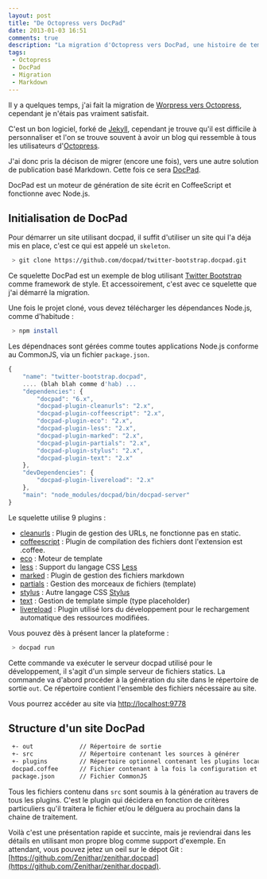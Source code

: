 ```yaml
---
layout: post
title: "De Octopress vers DocPad"
date: 2013-01-03 16:51
comments: true
description: "La migration d'Octopress vers DocPad, une histoire de temps !"
tags:
 - Octopress
 - DocPad
 - Migration
 - Markdown
---
```


Il y a quelques temps, j'ai fait la migration de [Worpress vers Octopress](/articles/2012-02-18-bye-bye-wordpress.html), cependant je n'étais pas vraiment satisfait. 

C'est un bon logiciel, forké de [Jekyll](http://jekyllrb.com/), cependant je trouve qu'il est difficile à personnaliser et l'on se trouve souvent à avoir un blog qui ressemble à tous les utilisateurs d'[Octopress](http://octopress.org/). 

J'ai donc pris la décison de migrer (encore une fois), vers une autre solution de publication basé Markdown. Cette fois ce sera [DocPad](http://docpad.org/).

DocPad est un moteur de génération de site écrit en CoffeeScript et fonctionne avec Node.js.

## Initialisation de DocPad

Pour démarrer un site utilisant docpad, il suffit d'utiliser un site qui l'a déja mis en place, c'est ce qui est appelé un `skeleton`.

```bash
 > git clone https://github.com/docpad/twitter-bootstrap.docpad.git 
```

Ce squelette DocPad est un exemple de blog utilisant [Twitter Bootstrap](http://twitter.github.com/bootstrap/) comme framework de style. Et accessoirement, c'est avec ce squelette que j'ai démarré la migration.

Une fois le projet cloné, vous devez télécharger les dépendances Node.js, comme d'habitude :

```bash
 > npm install
```

Les dépendnaces sont gérées comme toutes applications Node.js conforme au CommonJS, via un fichier `package.json`.

```javascript
{
	"name": "twitter-bootstrap.docpad",
    .... (blah blah comme d'hab) ...
	"dependencies": {
		"docpad": "6.x",
		"docpad-plugin-cleanurls": "2.x",
		"docpad-plugin-coffeescript": "2.x",
		"docpad-plugin-eco": "2.x",
		"docpad-plugin-less": "2.x",
		"docpad-plugin-marked": "2.x",
		"docpad-plugin-partials": "2.x",
		"docpad-plugin-stylus": "2.x",
		"docpad-plugin-text": "2.x"
	},
	"devDependencies": {
		"docpad-plugin-livereload": "2.x"
	},
	"main": "node_modules/docpad/bin/docpad-server"
}
```

Le squelette utilise 9 plugins :

  * [cleanurls](https://github.com/docpad/docpad-plugin-cleanurls) : Plugin de gestion des URLs, ne fonctionne pas en static.
  * [coffeescript](https://github.com/docpad/docpad-plugin-coffeescript) : Plugin de compilation des fichiers dont l'extension est .coffee.
  * [eco](https://github.com/docpad/docpad-plugin-eco) : Moteur de template
  * [less](https://github.com/docpad/docpad-plugin-less) : Support du langage CSS [Less](http://lesscss.org/)
  * [marked](https://github.com/docpad/docpad-plugin-marked) : Plugin de gestion des fichiers markdown
  * [partials](https://github.com/docpad/docpad-plugin-partials) : Gestion des morceaux de fichiers (template)
  * [stylus](https://github.com/docpad/docpad-plugin-stylus) : Autre langage CSS [Stylus](http://learnboost.github.com/stylus/)
  * [text](https://github.com/docpad/docpad-plugin-text) : Gestion de template simple (type placeholder)
  * [livereload](https://github.com/docpad/docpad-plugin-livereload) : Plugin utilisé lors du développement pour le rechargement automatique des ressources modifiées.

Vous pouvez dès à présent lancer la plateforme :

```bash
 > docpad run
```

Cette commande va exécuter le serveur docpad utilisé pour le développement, il s'agit d'un simple serveur de fichiers statics. La commande va d'abord procéder à la génération du site dans le répertoire de sortie `out`. Ce répertoire contient l'ensemble des fichiers nécessaire au site.

Vous pourrez accéder au site via [http://localhost:9778](http://localhost:9778)

## Structure d'un site DocPad

```bash
 +- out 			// Répertoire de sortie
 +- src 			// Répertoire contenant les sources à générer
 +- plugins 		// Répertoire optionnel contenant les plugins locaux
 docpad.coffee   	// Fichier contenant à la fois la configuration et les modifications du système
 package.json    	// Fichier CommonJS
```

Tous les fichiers contenu dans `src` sont soumis à la génération au travers de tous les plugins. C'est le plugin qui décidera en fonction de critères particuliers qu'il traitera le fichier et/ou le délguera au prochain dans la chaine de traitement.

Voilà c'est une présentation rapide et succinte, mais je reviendrai dans les détails en utilisant mon propre blog comme support d'exemple.
En attendant, vous pouvez jetez un oeil sur le dépot Git : [https://github.com/Zenithar/zenithar.docpad](https://github.com/Zenithar/zenithar.docpad).
